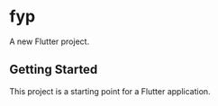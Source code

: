 # fyp

A new Flutter project.

## Getting Started

This project is a starting point for a Flutter application.



